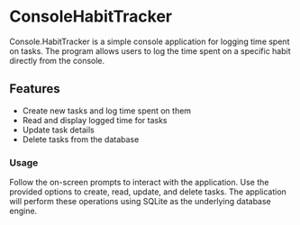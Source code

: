 # ConsoleHabitTracker
Console.HabitTracker is a simple console application for logging time spent on tasks.
The program allows users to log the time spent on a specific habit directly from the console.

## Features
- Create new tasks and log time spent on them
- Read and display logged time for tasks
- Update task details
- Delete tasks from the database

### Usage
Follow the on-screen prompts to interact with the application. Use the provided options to create, read, update, and delete tasks.
The application will perform these operations using SQLite as the underlying database engine.

